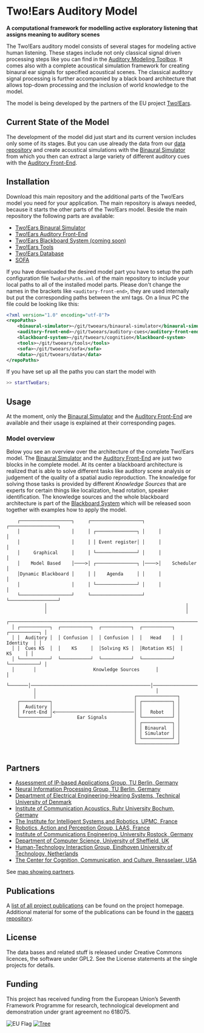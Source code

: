 Two!Ears Auditory Model
=======================

**A computational framework for modelling active exploratory listening that assigns meaning to auditory scenes**

The Two!Ears auditory model consists of several stages for modeling active human
listening. These stages include not only classical signal driven processing
steps like you can find in the [Auditory Modeling
Toolbox](http://amtoolbox.sourceforge.net/). It comes also with a complete acoustical
simulation framework for creating binaural ear signals for specified acoustical
scenes. The classical auditory signal processing is further accompanied by a black
board architecture that allows top-down processing and the inclusion of world
knowledge to the model.

The model is being developed by the partners of the EU project [Two!Ears](http://www.twoears.eu/).

## Current State of the Model

The development of the model did just start and its current version includes
only some of its stages. But you can use already the data from our
[data repository](https://dev.qu.tu-berlin.de/projects/twoears-database)
and create acoustical simulations with the [Binaural
Simulator](https://github.com/TWOEARS/binaural-simulator) from which you then
can extract a large variety of different auditory cues with the [Auditory
Front-End](https://github.com/TWOEARS/auditory-front-end).

## Installation

Download this main repository and the additional parts of the Two!Ears model you need for your application.
The main repository is always needed, because it starts the other parts of the Two!Ears model.
Beside the main repository the following parts are available:
* [Two!Ears Binaural Simulator](https://github.com/TWOEARS/binaural-simulator)
* [Two!Ears Auditory Front-End](https://github.com/TWOEARS/auditory-front-end)
* [Two!Ears Blackboard System (coming soon)](https://github.com/TWOEARS/blackboard-system)
* [Two!Ears Tools](https://github.com/TWOEARS/tools)
* [Two!Ears Database](https://dev.qu.tu-berlin.de/projects/twoears-database)
* [SOFA](https://github.com/TWOEARS/SOFA)

If you have downloaded the desired model part you have to setup the path
configuration file `TwoEarsPaths.xml` of the main repository to include your
local paths to all of the installed model parts. Please don't change the names
in the brackets like `<auditory-front-end>`, they are used internally but put the
corresponding paths between the xml tags. On a linux PC the file could be
looking like this:

```xml
<?xml version="1.0" encoding="utf-8"?>
<repoPaths>
    <binaural-simulator>~/git/twoears/binaural-simulator</binaural-simulator>
    <auditory-front-end>~/git/twoears/auditory-cues</auditory-front-end>
    <blackboard-system>~/git/twoears/cognition</blackboard-system>
    <tools>~/git/twoears/tools</tools>
    <sofa>~/git/twoears/sofa</sofa>
    <data>~/git/twoears/data</data>
</repoPaths>
```

If you have set up all the paths you can start the model with

```matlab
>> startTwoEars;
```

## Usage

At the moment, only the [Binaural
Simulator](https://github.com/TWOEARS/binaural-simulator) and the [Auditory
Front-End](https://github.com/TWOEARS/auditory-front-end) are available and
their usage is explained at their corresponding pages.


### Model overview

Below you see an overview over the architecture of the complete Two!Ears model.
The [Binaural Simulator](https://github.com/TWOEARS/binaural-simulator) and the
[Auditory Front-End](https://github.com/TWOEARS/auditory-front-end) are just two
blocks in he complete model. At its center a blackboard architecture is realized
that is able to solve different tasks like auditory scene analysis or judgement
of the quality of a spatial audio reproduction.
The knowledge for solving those tasks is provided by different *Knowledge
Sources* that are experts for certain things like localization, head rotation,
speaker identification.
The knowledge sources and the whole blackboard architecture is part of the
[Blackboard System](https://github.com/TWOEARS/blackboard-system) which will be
released soon together with examples how to apply the model.

```
    ┌───────────────────┐     ┌───────────────────┐     ┌──────────────────┐
    │                   │     │ ┌───────────────┐ │     │                  │
    │                   │     │ │ Event register│ │     │                  │
    │     Graphical     │     │ └───────────────┘ │     │                  │
    │    Model Based    │────>│ ┌───────────────┐ │────>│    Scheduler     │
    │Dynamic Blackboard │     │ │    Agenda     │ │     │                  │
    │                   │     │ └───────────────┘ │     │                  │
    └───────────────────┘     └───────────────────┘     └──────────────────┘
              │                                                   │
              │                                                   │
  ┌───────────────────────────────────────────────────────────────────────────┐
  │ ┌───────────┐  ┌───────────┐  ┌───────────┐  ┌───────────┐  ┌───────────┐ │
  │ │  Auditory │  │ Confusion │  │ Confusion │  │   Head    │  │ Identity  │ │
  │ │  Cues KS  │  │    KS     │  │Solving KS │  │Rotation KS│  │    KS     │ │
  │ └───────────┘  └───────────┘  └───────────┘  └───────────┘  └───────────┘ │
  │       │                     Knowledge Sources      │                      │
  └───────│────────────────────────────────────────────│──────────────────────┘
          │                                            │
          │                                    ┌───────────────┐
    ┌───────────┐                              │ ┌───────────┐ │
    │  Auditory │                              │ │           │ │
    │ Front-End │<─────────────────────────────│ │   Robot   │ │
    └───────────┘         Ear Signals          │ └───────────┘ │
                                               │ ┌───────────┐ │
                                               │ │ Binaural  │ │
                                               │ │ Simulator │ │
                                               │ └───────────┘ │
                                               └───────────────┘
 
```

## Partners

* [Assessment of IP-based Applications Group, TU Berlin, Germany](http://www.aipa.tu-berlin.de/menue/assessment_of_ip-based_applications/parameter/en/)  
* [Neural Information Processing Group, TU Berlin, Germany](http://www.ni.tu-berlin.de/)  
* [Department of Electrical Engineering-Hearing Systems, Technical University of Denmark](http://www.hea.elektro.dtu.dk/)  
* [Institute of Communication Acoustics, Ruhr University Bochum, Germany](http://www.ika.ruhr-uni-bochum.de/index_en.html)  
* [The Institute for Intelligent Systems and Robotics, UPMC, France](http://www.isir.upmc.fr/)  
* [Robotics, Action and Perception Group, LAAS, France](https://www.laas.fr/public/en/rap)  
* [Institute of Communications Engineering, University Rostock, Germany](http://www.int.uni-rostock.de/)  
* [Department of Computer Science, University of Sheffield, UK](http://www.sheffield.ac.uk/dcs/computer-science-home)  
* [Human-Technology Interaction Group, Eindhoven University of Technology, Netherlands](http://hti.ieis.tue.nl/)  
* [The Center for Cognition, Communication, and Culture, Rensselaer, USA](http://ccc-rpi.org/)  

See [map showing partners](doc/partner-locations.geojson).

## Publications

A [list of all project publications](http://twoears.aipa.tu-berlin.de/publications/) can be found on the project homepage. Additional material for some of the publications can be found in the [papers
repository](https://github.com/TWOEARS/papers).

## License

The data bases and related stuff is released under Creative Commons licences, the software under GPL2. See the License statements at the single projects for details.

## Funding

This project has received funding from the European Union’s Seventh Framework Programme for research, technological development and demonstration under grant agreement no 618075.

![EU Flag](doc/img/eu-flag.gif) [![Tree](doc/img/tree.jpg)](http://cordis.europa.eu/fet-proactive/)
